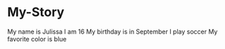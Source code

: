 # My-Story
My name is Julissa 
I am 16 
My birthday is in September
I play soccer
My favorite color is blue
